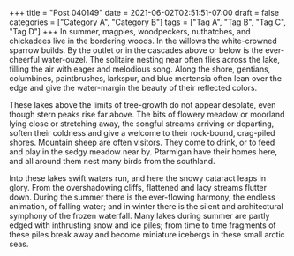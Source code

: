 +++
title = "Post 040149"
date = 2021-06-02T02:51:51-07:00
draft = false
categories = ["Category A", "Category B"]
tags = ["Tag A", "Tag B", "Tag C", "Tag D"]
+++
In summer, magpies, woodpeckers, nuthatches, and chickadees live in the bordering woods. In the willows the white-crowned sparrow builds. By the outlet or in the cascades above or below is the ever-cheerful water-ouzel. The solitaire nesting near often flies across the lake, filling the air with eager and melodious song. Along the shore, gentians, columbines, paintbrushes, larkspur, and blue mertensia often lean over the edge and give the water-margin the beauty of their reflected colors.

These lakes above the limits of tree-growth do not appear desolate, even though stern peaks rise far above. The bits of flowery meadow or moorland lying close or stretching away, the songful streams arriving or departing, soften their coldness and give a welcome to their rock-bound, crag-piled shores. Mountain sheep are often visitors. They come to drink, or to feed and play in the sedgy meadow near by. Ptarmigan have their homes here, and all around them nest many birds from the southland.

Into these lakes swift waters run, and here the snowy cataract leaps in glory. From the overshadowing cliffs, flattened and lacy streams flutter down. During the summer there is the ever-flowing harmony, the endless animation, of falling water; and in winter there is the silent and architectural symphony of the frozen waterfall. Many lakes during summer are partly edged with inthrusting snow and ice piles; from time to time fragments of these piles break away and become miniature icebergs in these small arctic seas.
